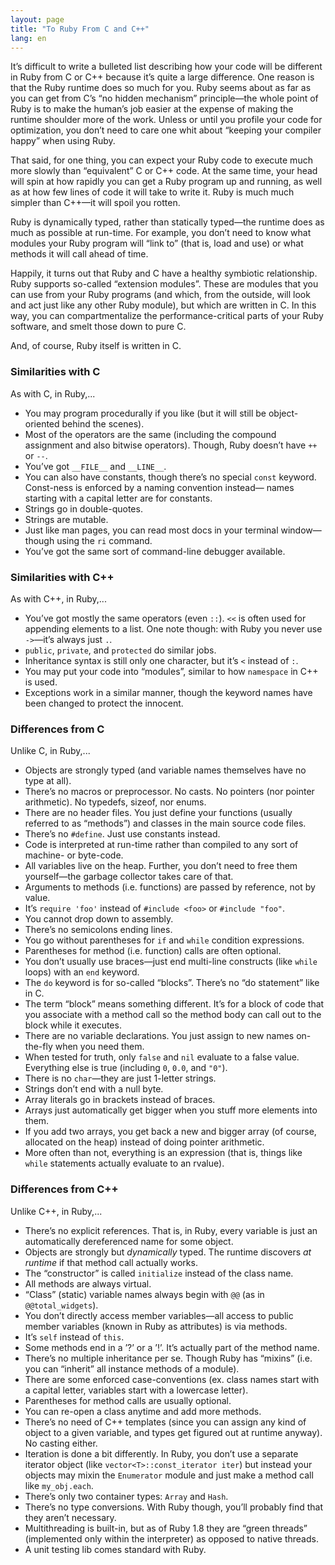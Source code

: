 ```yaml
---
layout: page
title: "To Ruby From C and C++"
lang: en
---
```


It’s difficult to write a bulleted list describing how your code will be
different in Ruby from C or C++ because it’s quite a large difference.
One reason is that the Ruby runtime does so much for you. Ruby seems
about as far as you can get from C’s “no hidden mechanism” principle—the
whole point of Ruby is to make the human’s job easier at the expense of
making the runtime shoulder more of the work. Unless or until you
profile your code for optimization, you don’t need to care one whit
about “keeping your compiler happy” when using Ruby.

That said, for one thing, you can expect your Ruby code to execute much
more slowly than “equivalent” C or C++ code. At the same time, your head
will spin at how rapidly you can get a Ruby program up and running, as
well as at how few lines of code it will take to write it. Ruby is much
much simpler than C++—it will spoil you rotten.

Ruby is dynamically typed, rather than statically typed—the runtime does
as much as possible at run-time. For example, you don’t need to know
what modules your Ruby program will “link to” (that is, load and use) or
what methods it will call ahead of time.

Happily, it turns out that Ruby and C have a healthy symbiotic
relationship. Ruby supports so-called “extension modules”. These are
modules that you can use from your Ruby programs (and which, from the
outside, will look and act just like any other Ruby module), but which
are written in C. In this way, you can compartmentalize the
performance-critical parts of your Ruby software, and smelt those down
to pure C.

And, of course, Ruby itself is written in C.

### Similarities with C

As with C, in Ruby,...

* You may program procedurally if you like (but it will still be
  object-oriented behind the scenes).
* Most of the operators are the same (including the compound assignment
  and also bitwise operators). Though, Ruby doesn’t have `++` or `--`.
* You’ve got `__FILE__` and `__LINE__`.
* You can also have constants, though there’s no special `const`
  keyword. Const-ness is enforced by a naming convention instead— names
  starting with a capital letter are for constants.
* Strings go in double-quotes.
* Strings are mutable.
* Just like man pages, you can read most docs in your terminal
  window—though using the `ri` command.
* You’ve got the same sort of command-line debugger available.

### Similarities with C++

As with C++, in Ruby,...

* You’ve got mostly the same operators (even `::`). `<<` is often used
  for appending elements to a list. One note though: with Ruby you never
  use `->`—it’s always just `.`.
* `public`, `private`, and `protected` do similar jobs.
* Inheritance syntax is still only one character, but it’s `<` instead
  of `:`.
* You may put your code into “modules”, similar to how `namespace` in
  C++ is used.
* Exceptions work in a similar manner, though the keyword names have
  been changed to protect the innocent.

### Differences from C

Unlike C, in Ruby,...

* Objects are strongly typed (and variable names themselves have no type
  at all).
* There’s no macros or preprocessor. No casts. No pointers (nor pointer
  arithmetic). No typedefs, sizeof, nor enums.
* There are no header files. You just define your functions (usually
  referred to as “methods”) and classes in the main source code files.
* There’s no `#define`. Just use constants instead.
* Code is interpreted at run-time rather than compiled
  to any sort of machine- or byte-code.
* All variables live on the heap. Further, you don’t need to free them
  yourself—the garbage collector takes care of that.
* Arguments to methods (i.e. functions) are passed by reference, not by
  value.
* It’s `require 'foo'` instead of `#include <foo>` or `#include "foo"`.
* You cannot drop down to assembly.
* There’s no semicolons ending lines.
* You go without parentheses for `if` and `while` condition expressions.
* Parentheses for method (i.e. function) calls are often optional.
* You don’t usually use braces—just end multi-line constructs (like
  `while` loops) with an `end` keyword.
* The `do` keyword is for so-called “blocks”. There’s no “do statement”
  like in C.
* The term “block” means something different. It’s for a block of code
  that you associate with a method call so the method body can call out
  to the block while it executes.
* There are no variable declarations. You just assign to new names
  on-the-fly when you need them.
* When tested for truth, only `false` and `nil` evaluate to a false
  value. Everything else is true (including `0`, `0.0`, and `"0"`).
* There is no `char`—they are just 1-letter strings.
* Strings don’t end with a null byte.
* Array literals go in brackets instead of braces.
* Arrays just automatically get bigger when you stuff more elements into
  them.
* If you add two arrays, you get back a new and bigger array (of course,
  allocated on the heap) instead of doing pointer arithmetic.
* More often than not, everything is an expression (that is, things like
  `while` statements actually evaluate to an rvalue).

### Differences from C++

Unlike C++, in Ruby,...

* There’s no explicit references. That is, in Ruby, every variable is
  just an automatically dereferenced name for some object.
* Objects are strongly but *dynamically* typed. The runtime discovers
  *at runtime* if that method call actually works.
* The “constructor” is called `initialize` instead of the class name.
* All methods are always virtual.
* “Class” (static) variable names always begin with `@@` (as in
  `@@total_widgets`).
* You don’t directly access member variables—all access to public member
  variables (known in Ruby as attributes) is via methods.
* It’s `self` instead of `this`.
* Some methods end in a ’?’ or a ’!’. It’s actually part of the method
  name.
* There’s no multiple inheritance per se. Though Ruby has “mixins” (i.e.
  you can “inherit” all instance methods of a module).
* There are some enforced case-conventions (ex. class names start with a
  capital letter, variables start with a lowercase letter).
* Parentheses for method calls are usually optional.
* You can re-open a class anytime and add more methods.
* There’s no need of C++ templates (since you can assign any kind of
  object to a given variable, and types get figured out at runtime
  anyway). No casting either.
* Iteration is done a bit differently. In Ruby, you don’t use a separate
  iterator object (like `vector<T>::const_iterator iter`) but instead
  your objects may mixin the `Enumerator` module and just make a method
  call like `my_obj.each`.
* There’s only two container types: `Array` and `Hash`.
* There’s no type conversions. With Ruby though, you’ll probably find
  that they aren’t necessary.
* Multithreading is built-in, but as of Ruby 1.8 they are “green
  threads” (implemented only within the interpreter) as opposed to
  native threads.
* A unit testing lib comes standard with Ruby.

